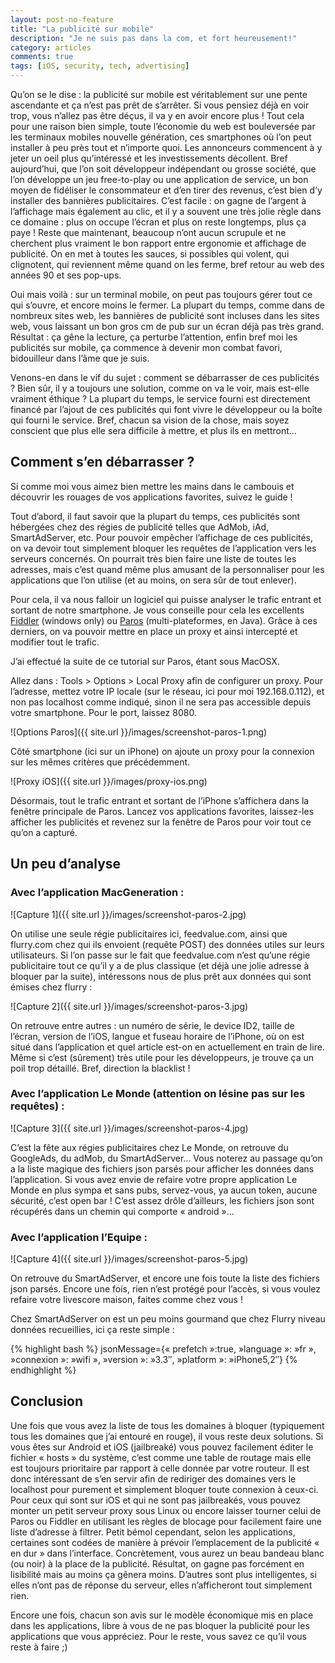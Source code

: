 ```yaml
---
layout: post-no-feature
title: "La publicité sur mobile"
description: "Je ne suis pas dans la com, et fort heureusement!"
category: articles
comments: true
tags: [iOS, security, tech, advertising]
---
```


Qu’on se le dise : la publicité sur mobile est véritablement sur une pente ascendante et ça n’est pas prêt de s’arrêter. Si vous pensiez déjà en voir trop, vous n’allez pas être déçus, il va y en avoir encore plus ! Tout cela pour une raison bien simple, toute l’économie du web est bouleversée par les terminaux mobiles nouvelle génération, ces smartphones où l’on peut installer à peu près tout et n’importe quoi. Les annonceurs commencent à y jeter un oeil plus qu’intéressé et les investissements décollent. Bref aujourd’hui, que l’on soit développeur indépendant ou grosse société, que l’on développe un jeu free-to-play ou une application de service, un bon moyen de fidéliser le consommateur et d’en tirer des revenus, c’est bien d’y installer des bannières publicitaires. C’est facile : on gagne de l’argent à l’affichage mais également au clic, et il y a souvent une très jolie règle dans ce domaine : plus on occupe l’écran et plus on reste longtemps, plus ça paye ! Reste que maintenant, beaucoup n’ont aucun scrupule et ne cherchent plus vraiment le bon rapport entre ergonomie et affichage de publicité. On en met à toutes les sauces, si possibles qui volent, qui clignotent, qui reviennent même quand on les ferme, bref retour au web des années 90 et ses pop-ups.

Oui mais voilà : sur un terminal mobile, on peut pas toujours gérer tout ce qui s’ouvre, et encore moins le fermer. La plupart du temps, comme dans de nombreux sites web, les bannières de publicité sont incluses dans les sites web, vous laissant un bon gros cm de pub sur un écran déjà pas très grand. Résultat : ça gêne la lecture, ça perturbe l’attention, enfin bref moi les publicités sur mobile, ça commence à devenir mon combat favori, bidouilleur dans l’âme que je suis.

Venons-en dans le vif du sujet : comment se débarrasser de ces publicités ? Bien sûr, il y a toujours une solution, comme on va le voir, mais est-elle vraiment éthique ? La plupart du temps, le service fourni est directement financé par l’ajout de ces publicités qui font vivre le développeur ou la boîte qui fourni le service. Bref, chacun sa vision de la chose, mais soyez conscient que plus elle sera difficile à mettre, et plus ils en mettront…

## Comment s’en débarrasser ?

Si comme moi vous aimez bien mettre les mains dans le cambouis et découvrir les rouages de vos applications favorites, suivez le guide !

Tout d’abord, il faut savoir que la plupart du temps, ces publicités sont hébergées chez des régies de publicité telles que AdMob, iAd, SmartAdServer, etc. Pour pouvoir empêcher l’affichage de ces publicités, on va devoir tout simplement bloquer les requêtes de l’application vers les serveurs concernés. On pourrait très bien faire une liste de toutes les adresses, mais c’est quand même plus amusant de la personnaliser pour les applications que l’on utilise (et au moins, on sera sûr de tout enlever).

Pour cela, il va nous falloir un logiciel qui puisse analyser le trafic entrant et sortant de notre smartphone. Je vous conseille pour cela les excellents [Fiddler](http://www.fiddler2.com/fiddler2/) (windows only) ou [Paros](http://www.parosproxy.org/) (multi-plateformes, en Java). Grâce à ces derniers, on va pouvoir mettre en place un proxy et ainsi intercepté et modifier tout le trafic.

J’ai effectué la suite de ce tutorial sur Paros, étant sous MacOSX.

Allez dans : Tools > Options > Local Proxy afin de configurer un proxy. Pour l’adresse, mettez votre IP locale (sur le réseau, ici pour moi 192.168.0.112), et non pas localhost comme indiqué, sinon il ne sera pas accessible depuis votre smartphone. Pour le port, laissez 8080.

![Options Paros]({{ site.url }}/images/screenshot-paros-1.png)

Côté smartphone (ici sur un iPhone) on ajoute un proxy pour la connexion sur les mêmes critères que précédemment.

![Proxy iOS]({{ site.url }}/images/proxy-ios.png)

Désormais, tout le trafic entrant et sortant de l’iPhone s’affichera dans la fenêtre principale de Paros. Lancez vos applications favorites, laissez-les afficher les publicités et revenez sur la fenêtre de Paros pour voir tout ce qu’on a capturé.

## Un peu d’analyse

### Avec l’application MacGeneration :

![Capture 1]({{ site.url }}/images/screenshot-paros-2.jpg)

On utilise une seule régie publicitaires ici, feedvalue.com, ainsi que flurry.com chez qui ils envoient (requête POST) des données utiles sur leurs utilisateurs. Si l’on passe sur le fait que feedvalue.com n’est qu’une régie publicitaire tout ce qu’il y a de plus classique (et déjà une jolie adresse à bloquer par la suite), intéressons nous de plus prêt aux données qui sont émises chez flurry :

![Capture 2]({{ site.url }}/images/screenshot-paros-3.jpg)

On retrouve entre autres : un numéro de série, le device ID2, taille de l’écran, version de l’iOS, langue et fuseau horaire de l’iPhone, où on est situé dans l’application et quel article est-on en actuellement en train de lire. Même si c’est (sûrement) très utile pour les développeurs, je trouve ça un poil trop détaillé. Bref, direction la blacklist !

### Avec l’application Le Monde (attention on lésine pas sur les requêtes) :

![Capture 3]({{ site.url }}/images/screenshot-paros-4.jpg)

C’est la fête aux régies publicitaires chez Le Monde, on retrouve du GoogleAds, du adMob, du SmartAdServer… Vous noterez au passage qu’on a la liste magique des fichiers json parsés pour afficher les données dans l’application. Si vous avez envie de refaire votre propre application Le Monde en plus sympa et sans pubs, servez-vous, ya aucun token, aucune sécurité, c’est open bar ! C’est assez drôle d’ailleurs, les fichiers json sont récupérés dans un chemin qui comporte « android »…

### Avec l’application l’Equipe :

![Capture 4]({{ site.url }}/images/screenshot-paros-5.jpg)

On retrouve du SmartAdServer, et encore une fois toute la liste des fichiers json parsés. Encore une fois, rien n’est protégé pour l’accès, si vous voulez refaire votre livescore maison, faites comme chez vous !

Chez SmartAdServer on est un peu moins gourmand que chez Flurry niveau données recueillies, ici ça reste simple :

{% highlight bash %}
jsonMessage={« prefetch »:true, »language »: »fr », »connexion »: »wifi », »version »: »3.3″, »platform »: »iPhone5,2″}
{% endhighlight %}

## Conclusion

Une fois que vous avez la liste de tous les domaines à bloquer (typiquement tous les domaines que j’ai entouré en rouge), il vous reste deux solutions. Si vous êtes sur Android et iOS (jailbreaké) vous pouvez facilement éditer le fichier « hosts » du système, c’est comme une table de routage mais elle est toujours prioritaire par rapport à celle donnée par votre routeur. Il est donc intéressant de s’en servir afin de rediriger des domaines vers le localhost pour purement et simplement bloquer toute connexion à ceux-ci. Pour ceux qui sont sur iOS et qui ne sont pas jailbreakés, vous pouvez monter un petit serveur proxy sous Linux ou encore laisser tourner celui de Paros ou Fiddler en utilisant les règles de blocage pour facilement faire une liste d’adresse à filtrer. Petit bémol cependant, selon les applications, certaines sont codées de manière à prévoir l’emplacement de la publicité « en dur » dans l’interface. Concrètement, vous aurez un beau bandeau blanc (ou noir) à la place de la publicité. Résultat, on gagne pas forcément en lisibilité mais au moins ça gênera moins. D’autres sont plus intelligentes, si elles n’ont pas de réponse du serveur, elles n’afficheront tout simplement rien.

Encore une fois, chacun son avis sur le modèle économique mis en place dans les applications, libre à vous de ne pas bloquer la publicité pour les applications que vous appréciez. Pour le reste, vous savez ce qu’il vous reste à faire ;)